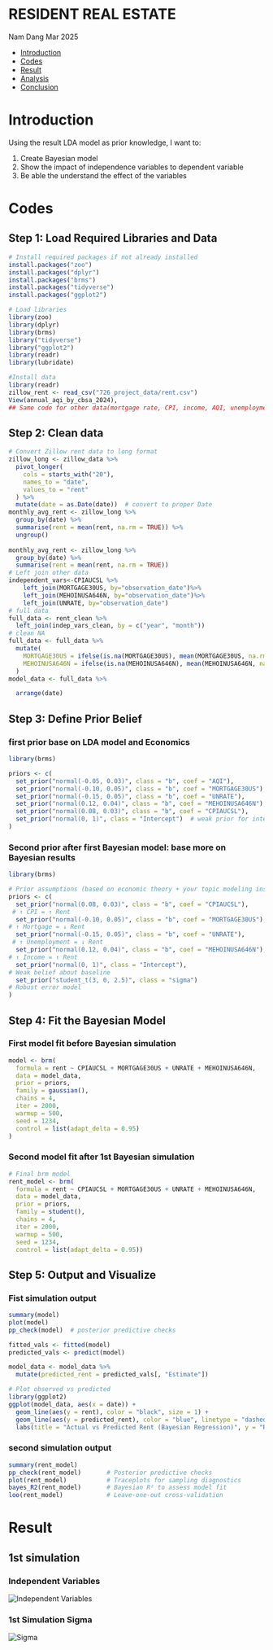 RESIDENT REAL ESTATE
================
Nam Dang
Mar 2025
  - [Introduction](#introduction)
  - [Codes](#codes)
  - [Result](#result) 
  - [Analysis](#analysis)
  - [Conclusion](#conclusion)

# Introduction
Using the result LDA model as prior knowledge, I want to:
1. Create Bayesian model 
2. Show the impact of independence variables to dependent variable
3. Be able the understand the effect of the variables

# Codes
## Step 1: Load Required Libraries and Data
```r
# Install required packages if not already installed
install.packages("zoo")
install.packages("dplyr")
install.packages("brms")
install.packages("tidyverse")
install.packages("ggplot2")

# Load libraries
library(zoo)
library(dplyr)
library(brms)
library("tidyverse")
library("ggplot2")
library(readr)
library(lubridate)

#Install data
library(readr)
zillow_rent <- read_csv("726_project_data/rent.csv")
View(annual_aqi_by_cbsa_2024),
## Same code for other data(mortgage rate, CPI, income, AQI, unemployment rate)
```
## Step 2: Clean data
``` r
# Convert Zillow rent data to long format
zillow_long <- zillow_data %>%
  pivot_longer(
    cols = starts_with("20"),
    names_to = "date",
    values_to = "rent"
  ) %>%
  mutate(date = as.Date(date))  # convert to proper Date
monthly_avg_rent <- zillow_long %>%
  group_by(date) %>%
  summarise(rent = mean(rent, na.rm = TRUE)) %>%
  ungroup()
  
monthly_avg_rent <- zillow_long %>%
  group_by(date) %>%
  summarise(rent = mean(rent, na.rm = TRUE))
# Left join other data
independent_vars<-CPIAUCSL %>%
	left_join(MORTGAGE30US, by="observation_date")%>%
	left_join(MEHOINUSA646N, by="observation_date")%>%
	left_join(UNRATE, by="observation_date")
# full data
full_data <- rent_clean %>%
  left_join(indep_vars_clean, by = c("year", "month"))
# clean NA
full_data <- full_data %>%
  mutate(
    MORTGAGE30US = ifelse(is.na(MORTGAGE30US), mean(MORTGAGE30US, na.rm = TRUE), MORTGAGE30US),
    MEHOINUSA646N = ifelse(is.na(MEHOINUSA646N), mean(MEHOINUSA646N, na.rm = TRUE), MEHOINUSA646N)
  )
model_data <- full_data %>%

  arrange(date)
```
## Step 3: Define Prior Belief
### first prior base on LDA model and Economics
``` r
library(brms)

priors <- c(
  set_prior("normal(-0.05, 0.03)", class = "b", coef = "AQI"),            # Add later if AQI is used
  set_prior("normal(-0.10, 0.05)", class = "b", coef = "MORTGAGE30US"),
  set_prior("normal(-0.15, 0.05)", class = "b", coef = "UNRATE"),
  set_prior("normal(0.12, 0.04)", class = "b", coef = "MEHOINUSA646N"),
  set_prior("normal(0.08, 0.03)", class = "b", coef = "CPIAUCSL"),
  set_prior("normal(0, 1)", class = "Intercept")  # weak prior for intercept
)
```
### Second prior after first Bayesian model: base more on Bayesian results
```r
library(brms)

# Prior assumptions (based on economic theory + your topic modeling insights)
priors <- c(
  set_prior("normal(0.08, 0.03)", class = "b", coef = "CPIAUCSL"),
 # ↑ CPI = ↑ Rent
  set_prior("normal(-0.10, 0.05)", class = "b", coef = "MORTGAGE30US"),
# ↑ Mortgage = ↓ Rent
  set_prior("normal(-0.15, 0.05)", class = "b", coef = "UNRATE"),
 # ↑ Unemployment = ↓ Rent
  set_prior("normal(0.12, 0.04)", class = "b", coef = "MEHOINUSA646N"),
# ↑ Income = ↑ Rent
  set_prior("normal(0, 1)", class = "Intercept"),
# Weak belief about baseline
  set_prior("student_t(3, 0, 2.5)", class = "sigma")
# Robust error model
)
```

## Step 4: Fit the Bayesian Model
### First model fit before Bayesian simulation
```r
model <- brm(
  formula = rent ~ CPIAUCSL + MORTGAGE30US + UNRATE + MEHOINUSA646N,
  data = model_data,
  prior = priors,
  family = gaussian(),
  chains = 4,
  iter = 2000,
  warmup = 500,
  seed = 1234,
  control = list(adapt_delta = 0.95)
)
```
### Second model fit after 1st Bayesian simulation
```r
# Final brm model
rent_model <- brm(
  formula = rent ~ CPIAUCSL + MORTGAGE30US + UNRATE + MEHOINUSA646N,
  data = model_data,
  prior = priors,
  family = student(),
  chains = 4,
  iter = 2000,
  warmup = 500,
  seed = 1234,
  control = list(adapt_delta = 0.95))
```
## Step 5: Output and Visualize 
### Fist simulation output
``` r
summary(model) 
plot(model)
pp_check(model)  # posterior predictive checks

fitted_vals <- fitted(model)
predicted_vals <- predict(model)

model_data <- model_data %>%
  mutate(predicted_rent = predicted_vals[, "Estimate"])

# Plot observed vs predicted
library(ggplot2)
ggplot(model_data, aes(x = date)) +
  geom_line(aes(y = rent), color = "black", size = 1) +
  geom_line(aes(y = predicted_rent), color = "blue", linetype = "dashed") +
  labs(title = "Actual vs Predicted Rent (Bayesian Regression)", y = "Rent Price")
```

### second simulation output
```r
summary(rent_model)
pp_check(rent_model)       # Posterior predictive checks
plot(rent_model)           # Traceplots for sampling diagnostics
bayes_R2(rent_model)       # Bayesian R² to assess model fit
loo(rent_model)            # Leave-one-out cross-validation

```




#  Result
## 1st simulation
### Independent Variables
![Independent Variables](IMG/MCMC.png)
### 1st Simulation Sigma
![Sigma](IMG/MCMC_sigma.png)




